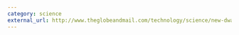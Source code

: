 ```yaml
---
category: science
external_url: http://www.theglobeandmail.com/technology/science/new-dwarf-planet-spotted-at-solar-systems-outer-fringe/article30854098/
---
```


